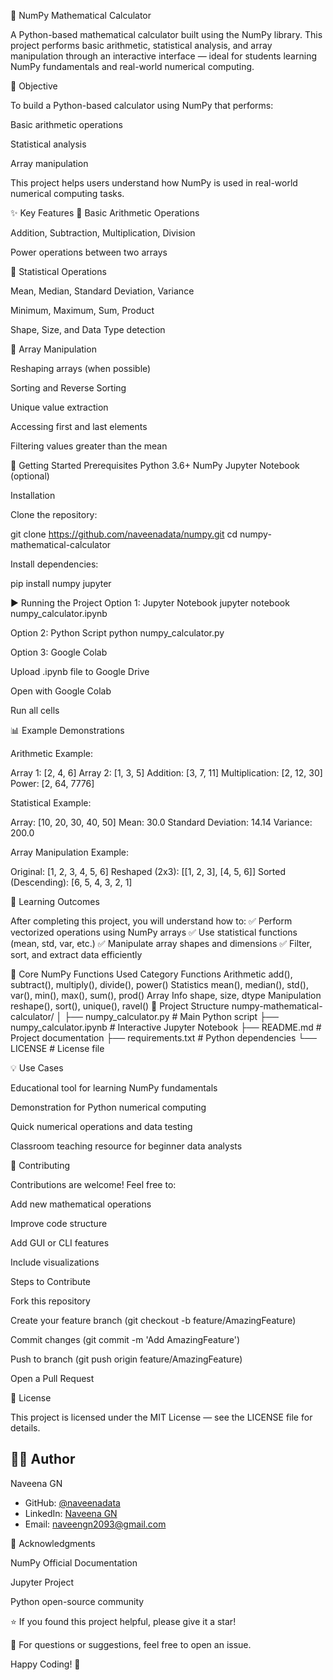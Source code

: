 🧮 NumPy Mathematical Calculator

A Python-based mathematical calculator built using the NumPy library. This project performs basic arithmetic, statistical analysis, and array manipulation through an interactive interface — ideal for students learning NumPy fundamentals and real-world numerical computing.

🎯 Objective

To build a Python-based calculator using NumPy that performs:

Basic arithmetic operations

Statistical analysis

Array manipulation

This project helps users understand how NumPy is used in real-world numerical computing tasks.

✨ Key Features
⿡ Basic Arithmetic Operations

Addition, Subtraction, Multiplication, Division

Power operations between two arrays

⿢ Statistical Operations

Mean, Median, Standard Deviation, Variance

Minimum, Maximum, Sum, Product

Shape, Size, and Data Type detection

⿣ Array Manipulation

Reshaping arrays (when possible)

Sorting and Reverse Sorting

Unique value extraction

Accessing first and last elements

Filtering values greater than the mean

🚀 Getting Started
Prerequisites
Python 3.6+
NumPy
Jupyter Notebook (optional)

Installation

Clone the repository:

git clone https://github.com/naveenadata/numpy.git
cd numpy-mathematical-calculator


Install dependencies:

pip install numpy jupyter

▶ Running the Project
Option 1: Jupyter Notebook
jupyter notebook numpy_calculator.ipynb

Option 2: Python Script
python numpy_calculator.py

Option 3: Google Colab

Upload .ipynb file to Google Drive

Open with Google Colab

Run all cells

📊 Example Demonstrations

Arithmetic Example:

Array 1: [2, 4, 6]
Array 2: [1, 3, 5]
Addition: [3, 7, 11]
Multiplication: [2, 12, 30]
Power: [2, 64, 7776]


Statistical Example:

Array: [10, 20, 30, 40, 50]
Mean: 30.0
Standard Deviation: 14.14
Variance: 200.0


Array Manipulation Example:

Original: [1, 2, 3, 4, 5, 6]
Reshaped (2x3):
[[1, 2, 3],
 [4, 5, 6]]
Sorted (Descending): [6, 5, 4, 3, 2, 1]

📖 Learning Outcomes

After completing this project, you will understand how to:
✅ Perform vectorized operations using NumPy arrays
✅ Use statistical functions (mean, std, var, etc.)
✅ Manipulate array shapes and dimensions
✅ Filter, sort, and extract data efficiently

🔑 Core NumPy Functions Used
Category	Functions
Arithmetic	add(), subtract(), multiply(), divide(), power()
Statistics	mean(), median(), std(), var(), min(), max(), sum(), prod()
Array Info	shape, size, dtype
Manipulation	reshape(), sort(), unique(), ravel()
📁 Project Structure
numpy-mathematical-calculator/
│
├── numpy_calculator.py           # Main Python script
├── numpy_calculator.ipynb        # Interactive Jupyter Notebook
├── README.md                     # Project documentation
├── requirements.txt              # Python dependencies
└── LICENSE                       # License file

💡 Use Cases

Educational tool for learning NumPy fundamentals

Demonstration for Python numerical computing

Quick numerical operations and data testing

Classroom teaching resource for beginner data analysts

🤝 Contributing

Contributions are welcome!
Feel free to:

Add new mathematical operations

Improve code structure

Add GUI or CLI features

Include visualizations

Steps to Contribute

Fork this repository

Create your feature branch (git checkout -b feature/AmazingFeature)

Commit changes (git commit -m 'Add AmazingFeature')

Push to branch (git push origin feature/AmazingFeature)

Open a Pull Request

📝 License

This project is licensed under the MIT License — see the LICENSE file for details.

## 👨‍💻 Author
Naveena GN

- GitHub: [@naveenadata](https://github.com/naveenadata/numpy.git)
- LinkedIn: [Naveena GN](https://www.linkedin.com/public-profile/settings?trk=d_flagship3_profile_self_view_public_profile)
- Email: naveengn2093@gmail.com

🙏 Acknowledgments

NumPy Official Documentation

Jupyter Project

Python open-source community

⭐ If you found this project helpful, please give it a star!

📧 For questions or suggestions, feel free to open an issue.

Happy Coding! 🚀